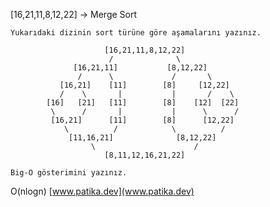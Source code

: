 [16,21,11,8,12,22] -> Merge Sort
```
Yukarıdaki dizinin sort türüne göre aşamalarını yazınız.
```
                         [16,21,11,8,12,22]
                          /              \
                  [16,21,11]           [8,12,22]
                   /      \             /       \
               [16,21]    [11]        [8]     [12,22]
               /    \       |           |       /    \
            [16]   [21]   [11]        [8]    [12]  [22]
             \      /       |           |      \      / 
             [16,21]      [11]        [8]      [12,22]
                \          /            \          /
                 [11,16,21]              [8,12,22]
                      \                      /
                         [8,11,12,16,21,22]

```
Big-O gösterimini yazınız.
```
O(nlogn)
[www.patika.dev](www.patika.dev)

